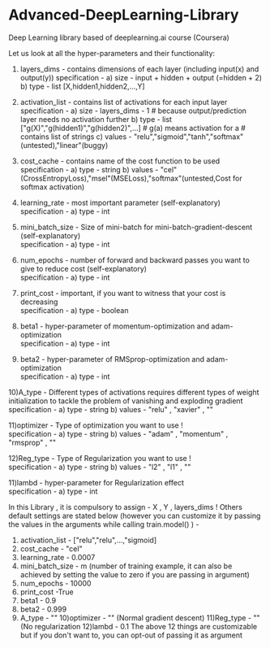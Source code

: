 # Advanced-DeepLearning-Library
Deep Learning library based of deeplearning.ai course (Coursera)

Let us look at all the hyper-parameters and their functionality:

1) layers_dims      -       contains dimensions of each layer (including input(x) and output(y))
                            specification - a) size - input + hidden + output (=hidden + 2)
                                            b) type - list [X,hidden1,hidden2,...,Y]

2) activation_list  -       contains list of activations for each input layer
                            specification - a) size   - layers_dims - 1             # because output/prediction layer needs no activation further
                                            b) type   - list ["g(X)","g(hidden1)","g(hidden2)",...]  # g(a) means activation for a
                                                                                                     # contains list of strings
                                            c) values - "relu","sigmoid","tanh","softmax"(untested),"linear"(buggy) 

3) cost_cache       -       contains name of the cost function to be used
                            specification - a) type   - string
                                            b) values - "cel"(CrossEntropyLoss),"msel"(MSELoss),"softmax"(untested,Cost for softmax activation)   

4) learning_rate    -       most important parameter (self-explanatory)   
                            specification - a) type   - int

5) mini_batch_size  -       Size of mini-batch for mini-batch-gradient-descent (self-explanatory)   
                            specification - a) type   - int

6) num_epochs    -          number of forward and backward passes you want to give to reduce cost (self-explanatory)   
                            specification - a) type   - int

7) print_cost    -          important, if you want to witness that your cost is decreasing    
                            specification - a) type   - boolean

8) beta1         -          hyper-parameter of momentum-optimization and adam-optimization     
                            specification - a) type   - int

9) beta2         -          hyper-parameter of RMSprop-optimization and adam-optimization   
                            specification - a) type   - int

10)A_type        -          Different types of activations requires different types of weight initialization to tackle the problem of vanishing and                                    exploding gradient 
                            specification - a) type   - string
                                            b) values - "relu" , "xavier" , ""

11)optimizer     -          Type of optimization you want to use !    
                            specification - a) type   - string
                                            b) values - "adam" , "momentum" , "rmsprop" , ""


12)Reg_type      -          Type of Regularization you want to use !    
                            specification - a) type   - string
                                            b) values - "l2" , "l1" , ""

11)lambd         -          hyper-parameter for Regularization effect    
                            specification - a) type   - int


In this Library , it is compulsory to assign - X , Y , layers_dims ! 
Others default settings are stated below (however you can customize it by passing the values in the arguments while calling train.model() ) - 
1) activation_list - ["relu","relu",...,"sigmoid]
2) cost_cache - "cel"
3) learning_rate - 0.0007
4) mini_batch_size - m (number of training example, it can also be achieved by setting the value to zero if you are passing in argument)
5) num_epochs - 10000
6) print_cost -True
7) beta1 - 0.9
8) beta2 - 0.999
9) A_type - ""
10)optimizer - "" (Normal gradient descent)
11)Reg_type - "" (No regularization
12)lambd - 0.1
The above 12 things are customizable but if you don't want to, you can opt-out of passing it as argument 


